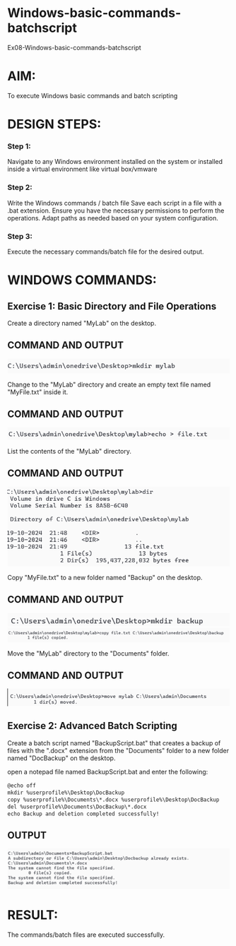 # Windows-basic-commands-batchscript
Ex08-Windows-basic-commands-batchscript

# AIM:
To execute Windows basic commands and batch scripting

# DESIGN STEPS:

### Step 1:

Navigate to any Windows environment installed on the system or installed inside a virtual environment like virtual box/vmware 

### Step 2:

Write the Windows commands / batch file
Save each script in a file with a .bat extension.
Ensure you have the necessary permissions to perform the operations.
Adapt paths as needed based on your system configuration.
### Step 3:

Execute the necessary commands/batch file for the desired output. 

# WINDOWS COMMANDS:
## Exercise 1: Basic Directory and File Operations

Create a directory named "MyLab" on the desktop.
## COMMAND AND OUTPUT
![alt text](image.png)

Change to the "MyLab" directory and create an empty text file named "MyFile.txt" inside it.
## COMMAND AND OUTPUT
![alt text](image-2.png)

List the contents of the "MyLab" directory.
## COMMAND AND OUTPUT
![alt text](image-3.png)

Copy "MyFile.txt" to a new folder named "Backup" on the desktop.
## COMMAND AND OUTPUT
![alt text](image-4.png)
![alt text](image-5.png)


Move the "MyLab" directory to the "Documents" folder.
## COMMAND AND OUTPUT
![alt text](image-6.png)

## Exercise 2: Advanced Batch Scripting
Create a batch script named "BackupScript.bat" that creates a backup of files with the ".docx" extension from the "Documents" folder to a new folder named "DocBackup" on the desktop.


open a notepad file named BackupScript.bat and enter the following:

```
@echo off
mkdir %userprofile%\Desktop\DocBackup
copy %userprofile%\Documents\*.docx %userprofile%\Desktop\DocBackup
del %userprofile%\Documents\DocBackup\*.docx
echo Backup and deletion completed successfully!

```





## OUTPUT

![alt text](image-7.png)



# RESULT:
The commands/batch files are executed successfully.

